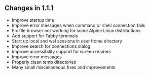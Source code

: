 ## Changes in 1.1.1

- Improve startup time
- Improve error messages when command or shell connection fails
- Fix file browser not working for some Alpine Linux distributions
- Add support for Tabby terminals
- Start up local and wsl sessions in user home directory
- Improve search for connections dialog
- Improve accessibility support for screen readers
- Improve error messages
- Properly clean temp directories
- Many small miscellaneous fixes and improvements